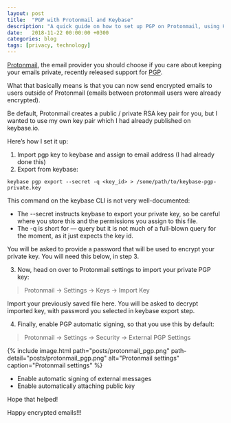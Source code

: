 ```yaml
---
layout: post
title:  "PGP with Protonmail and Keybase"
description: "A quick guide on how to set up PGP on Protonmail, using Keybase"
date:   2018-11-22 00:00:00 +0300
categories: blog
tags: [privacy, technology]
---
```


[Protonmail](https://protonmail.com/), the email provider you should choose if you care about keeping your emails private, recently released support for [PGP](https://en.wikipedia.org/wiki/Pretty_Good_Privacy).

What that basically means is that you can now send encrypted emails to users outside of Protonmail (emails between protonmail users were already encrypted).

Be default, Protonmail creates a public / private RSA key pair for you, but I wanted to use my own key pair which I had already published on keybase.io.

Here’s how I set it up:

1. Import pgp key to keybase and assign to email address (I had already done this)
1. Export from keybase:

`keybase pgp export --secret -q <key_id> > /some/path/to/keybase-pgp-private.key`

This command on the keybase CLI is not very well-documented:

* The --secret instructs keybase to export your private key, so be careful where you store this and the permissions you assign to this file.
* The -q is short for — query but it is not much of a full-blown query for the moment, as it just expects the key id.

You will be asked to provide a password that will be used to encrypt your private key. You will need this below, in step 3.

3. Now, head on over to Protonmail settings to import your private PGP key:

> Protonmail -> Settings -> Keys -> Import Key

Import your previously saved file here. You will be asked to decrypt imported key, with password you selected in keybase export step.

4. Finally, enable PGP automatic signing, so that you use this by default:

> Protonmail -> Settings -> Security -> External PGP Settings

{% include image.html path="posts/protonmail_pgp.png" path-detail="posts/protonmail_pgp.png" alt="Protonmail settings" caption="Protonmail settings" %}


* Enable automatic signing of external messages
* Enable automatically attaching public key

Hope that helped!

Happy encrypted emails!!!